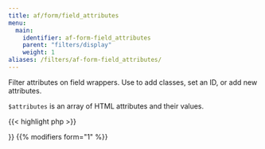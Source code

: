 ```yaml
---
title: af/form/field_attributes
menu:
  main:
    identifier: af-form-field_attributes
    parent: "filters/display"
    weight: 1
aliases: /filters/af-form-field_attributes/
---
```


Filter attributes on field wrappers. Use to add classes, set an ID, or add new attributes.

`$attributes` is an array of HTML attributes and their values.

{{< highlight php >}}
<?php

function filter_field_attributes( $attributes, $field, $form, $args ) {
    $attributes['id'] = 'form-id';
    
    return $attributes;
}
add_filter( 'af/form/field_attributes/key=FORM_KEY', 'filter_field_attributes', 10, 4 );

{{< / highlight >}}

{{% modifiers form="1" %}}